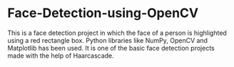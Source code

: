# Face-Detection-using-OpenCV
This is a face detection project in which the face of a person is highlighted using a red rectangle box. Python libraries like NumPy, OpenCV and Matplotlib has been used. It is one of the basic face detection projects made with the help of Haarcascade. 
